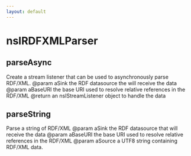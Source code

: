 ```yaml
---
layout: default
---
```


# nsIRDFXMLParser #

## parseAsync ##

Create a stream listener that can be used to asynchronously
parse RDF/XML.
@param aSink the RDF datasource the will receive the data
@param aBaseURI the base URI used to resolve relative
  references in the RDF/XML
@return an nsIStreamListener object to handle the data


## parseString ##

Parse a string of RDF/XML
@param aSink the RDF datasource that will receive the data
@param aBaseURI the base URI used to resolve relative
  references in the RDF/XML
@param aSource a UTF8 string containing RDF/XML data.

